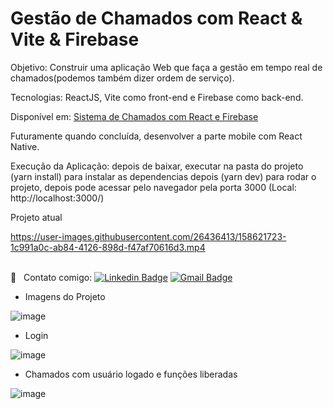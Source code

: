 # Gestão de Chamados com React & Vite & Firebase

Objetivo: Construir uma aplicação Web que faça a gestão em tempo real de chamados(podemos também dizer ordem de serviço).

Tecnologias: ReactJS, Vite como front-end e Firebase como back-end.

Disponível em: [Sistema de Chamados com React e Firebase](https://chamados-65a90.web.app/)

Futuramente quando concluída, desenvolver a parte mobile com React Native.

Execução da Aplicação: depois de baixar, executar na pasta do projeto (yarn install) para instalar as dependencias depois (yarn dev) para rodar o projeto, 
depois pode acessar pelo navegador pela porta 3000 (Local: http://localhost:3000/)

Projeto atual

https://user-images.githubusercontent.com/26436413/158621723-1c991a0c-ab84-4126-898d-f47af70616d3.mp4

 <br/> :email: &nbsp; Contato comigo: [![Linkedin Badge](https://img.shields.io/badge/-Thiago-blue?style=flat-square&logo=Linkedin&logoColor=white&link=https://www.linkedin.com/in/thiagorodriguesdau/)](https://www.linkedin.com/in/thiagorodriguesdau/) 
[![Gmail Badge](https://img.shields.io/badge/-thiagorodriguesdau@gmail.com-c14438?style=flat-square&logo=Gmail&logoColor=white&link=mailto:thiagorodriguesdau@gmail.com)](mailto:thiagorodriguesdau@gmail.com)

- Imagens do Projeto

![image](https://user-images.githubusercontent.com/26436413/163034761-cf9a3127-cd4e-434a-8727-ef334cd23dc0.png)

- Login

![image](https://user-images.githubusercontent.com/26436413/163034914-113b3f28-08b2-4971-a754-1e9f171cfded.png)

- Chamados com usuário logado e funções liberadas

![image](https://user-images.githubusercontent.com/26436413/163035013-6b4dd6f3-1858-4884-b4c2-a5972613a642.png)
